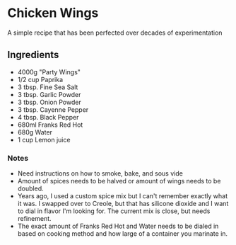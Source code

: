 # Chicken Wings
[Version 1.0]: #
[Author: Jonathan Petz | JPEGtheDev]: #

A simple recipe that has been perfected over decades of experimentation

## Ingredients

* 4000g "Party Wings"
* 1/2 cup Paprika
* 3 tbsp. Fine Sea Salt
* 3 tbsp. Garlic Powder
* 3 tbsp. Onion Powder
* 3 tbsp. Cayenne Pepper
* 4 tbsp. Black Pepper
* 680ml Franks Red Hot
* 680g Water
* 1 cup Lemon juice

### Notes
* Need instructions on how to smoke, bake, and sous vide
* Amount of spices needs to be halved or amount of wings needs to be doubled.
* Years ago, I used a custom spice mix but I can't remember exactly what it was. I swapped over to Creole, but that has silicone dioxide and I want to dial in flavor I'm looking for. The current mix is close, but needs refinement.
* The exact amount of Franks Red Hot and Water needs to be dialed in based on cooking method and how large of a container you marinate in.